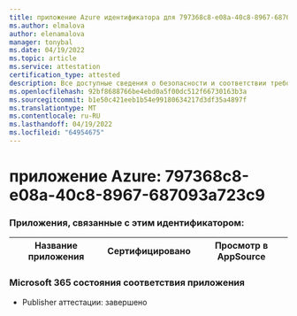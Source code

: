 ```yaml
---
title: приложение Azure идентификатора для 797368c8-e08a-40c8-8967-687093a723c9
ms.author: elmalova
author: elenamalova
manager: tonybal
ms.date: 04/19/2022
ms.topic: article
ms.service: attestation
certification_type: attested
description: Все доступные сведения о безопасности и соответствии требованиям для 797368c8-e08a-40c8-8967-687093a723c9.
ms.openlocfilehash: 92bf8688766be4ebd0a5f00dc512f66730163b3a
ms.sourcegitcommit: b1e50c421eeb1b54e99180634217d3df35a4897f
ms.translationtype: MT
ms.contentlocale: ru-RU
ms.lasthandoff: 04/19/2022
ms.locfileid: "64954675"
---
```

# <a name="azure-app-id-797368c8-e08a-40c8-8967-687093a723c9"></a>приложение Azure: 797368c8-e08a-40c8-8967-687093a723c9


### <a name="apps-associated-with-this-id"></a>Приложения, связанные с этим идентификатором:
| **Название приложения** | **Сертифицировано** | **Просмотр в AppSource** |
|--------------|---------------|-----------------------|

### <a name="microsoft-365-app-compliance-status"></a>Microsoft 365 состояния соответствия приложения
- Publisher аттестации: завершено
